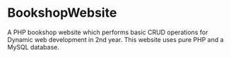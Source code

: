 # BookshopWebsite
A PHP bookshop website which performs basic CRUD operations for Dynamic web development in 2nd year.
This website uses pure PHP and a MySQL database.


